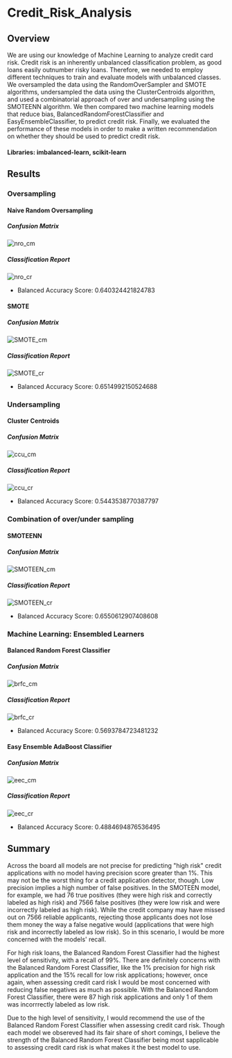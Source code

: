 # Credit_Risk_Analysis

## Overview

We are using our knowledge of Machine Learning to analyze credit card risk. Credit risk is an inherently unbalanced classification problem, as good loans easily outnumber risky loans. Therefore, we needed to employ different techniques to train and evaluate models with unbalanced classes. We oversampled the data using the RandomOverSampler and SMOTE algorithms, undersampled the data using the ClusterCentroids algorithm, and used a combinatorial approach of over and undersampling using the SMOTEENN algorithm. We then compared two  machine learning models that reduce bias, BalancedRandomForestClassifier and EasyEnsembleClassifier, to predict credit risk. Finally, we evaluated the performance of these models in order to make a written recommendation on whether they should be used to predict credit risk.

#### Libraries: imbalanced-learn, scikit-learn

## Results

### Oversampling
#### Naive Random Oversampling
##### Confusion Matrix

![nro_cm](https://user-images.githubusercontent.com/99751636/176283797-ac56c363-038e-4f21-884e-e41b3b95c59d.png)

##### Classification Report

![nro_cr](https://user-images.githubusercontent.com/99751636/176283804-f9536da8-ca9a-48c6-9899-deb3e459b9f3.png)

* Balanced Accuracy Score: 0.640324421824783

#### SMOTE
##### Confusion Matrix

![SMOTE_cm](https://user-images.githubusercontent.com/99751636/176283849-22f0f99c-2948-439c-9883-c45a338700ff.png)

##### Classification Report

![SMOTE_cr](https://user-images.githubusercontent.com/99751636/176283854-2b6a95f7-f20b-4b65-b9d0-9aa300eb7748.png)

* Balanced Accuracy Score: 0.6514992150524688

### Undersampling
#### Cluster Centroids
##### Confusion Matrix

![ccu_cm](https://user-images.githubusercontent.com/99751636/176283897-03f48b36-a29d-44bb-89d1-8fe34f120af1.png)

##### Classification Report

![ccu_cr](https://user-images.githubusercontent.com/99751636/176283899-dc28c746-63e4-4785-b261-1eb9516e144f.png)

* Balanced Accuracy Score: 0.5443538770387797

### Combination of over/under sampling
#### SMOTEENN
##### Confusion Matrix

![SMOTEEN_cm](https://user-images.githubusercontent.com/99751636/176283925-1d31655e-0bd3-4d35-8dde-78e6addb0408.png)

##### Classification Report

![SMOTEEN_cr](https://user-images.githubusercontent.com/99751636/176283927-77a7a1f8-0059-4b35-96ee-46fe2514fc6d.png)

* Balanced Accuracy Score: 0.6550612907408608

### Machine Learning: Ensembled Learners
#### Balanced Random Forest Classifier
##### Confusion Matrix

![brfc_cm](https://user-images.githubusercontent.com/99751636/176804761-6c599aa2-9882-4476-b40f-9de00e47aabe.png)

##### Classification Report

![brfc_cr](https://user-images.githubusercontent.com/99751636/176804779-a4769618-ada4-49fd-9a1e-8b367c5c84af.png)

* Balanced Accuracy Score: 0.5693784723481232

#### Easy Ensemble AdaBoost Classifier
##### Confusion Matrix

![eec_cm](https://user-images.githubusercontent.com/99751636/176283983-56957ec6-47de-4c0d-b6b8-8b71b5b7f6f8.png)

##### Classification Report

![eec_cr](https://user-images.githubusercontent.com/99751636/176283986-505a3575-5f24-45ab-8205-9d9b48d0c7f1.png)

* Balanced Accuracy Score: 0.4884694876536495

## Summary
Across the board all models are not precise for predicting "high risk" credit applications with no model having precision score greater than 1%. This may not be the worst thing for a credit application detector, though. Low precision implies a high number of false positives. In the SMOTEEN model, for example, we had 76 true positives (they were high risk and correctly labeled as high risk) and 7566 false positives (they were low risk and were incorrectly labeled as high risk). While the credit company may have missed out on 7566 reliable applicants, rejecting those applicants does not lose them money the way a false negative would (applications that were high risk and incorrectly labeled as low risk). So in this scenario, I would be more concerned with the models' recall.

For high risk loans, the Balanced Random Forest Classifier had the highest level of sensitivity, with a recall of 99%. There are definitely concerns with the Balanced Random Forest Classifier, like the 1% precision for high risk application and the 15% recall for low risk applications; however, once again, when assessing credit card risk I would be most concerned with reducing false negatives as much as possible. With the Balanced Random Forest Classifier, there were 87 high risk applications and only 1 of them was incorrrectly labeled as low risk.

Due to the high level of sensitivity, I would recommend the use of the Balanced Random Forest Classifier when assessing credit card risk. Though each model we obsereved had its fair share of short comings, I believe the strength of the Balanced Random Forest Classifier being most sapplicable to assessing credit card risk is what makes it the best model to use.
